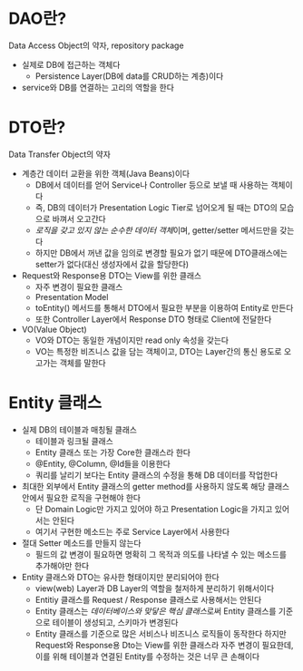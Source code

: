 # DAO란?
Data Access Object의 약자, repository package
* 실제로 DB에 접근하는 객체다
    * Persistence Layer(DB에 data를 CRUD하는 계층)이다
* service와 DB를 연결하는 고리의 역할을 한다



# DTO란?
Data Transfer Object의 약자
* 계층간 데이터 교환을 위한 객체(Java Beans)이다
    * DB에서 데이터를 얻어 Service나 Controller 등으로 보낼 때 사용하는 객체이다
    * 즉, DB의 데이터가 Presentation Logic Tier로 넘어오게 될 때는 DTO의 모습으로 바껴서 오고간다
    * *로직을 갖고 있지 않는 순수한 데이터 객체*이며, getter/setter 메서드만을 갖는다
    * 하지만 DB에서 꺼낸 값을 임의로 변경할 필요가 없기 때문에 DTO클래스에는 setter가 없다(대신 생성자에서 값을 할당한다)
* Request와 Response용 DTO는 View를 위한 클래스 
    * 자주 변경이 필요한 클래스
    * Presentation Model
    * toEntity() 메서드를 통해서 DTO에서 필요한 부분을 이용하여 Entity로 만든다     
    * 또한 Controller Layer에서 Response DTO 형태로 Client에 전달한다
* VO(Value Object)
    * VO와 DTO는 동일한 개념이지만 read only 속성을 갖는다
    * VO는 특정한 비즈니스 값을 담는 객체이고, DTO는 Layer간의 통신 용도로 오고가는 객체를 말한다


# Entity 클래스
* 실제 DB의 테이블과 매칭될 클래스
    * 테이블과 링크될 클래스
    * Entity 클래스 또는 가장 Core한 클래스라 한다
    * @Entity, @Column, @Id들을 이용한다
    * 쿼리를 날리기 보다는 Entity 클래스의 수정을 통해 DB 데이터를 작업한다
* 최대한 외부에서 Entity 클래스의 getter method를 사용하지 않도록 해당 클래스 안에서 필요한 로직을 구현해야 한다
    * 단 Domain Logic만 가지고 있어야 하고 Presentation Logic을 가지고 있어서는 안된다
    * 여기서 구현한 메소드는 주로 Service Layer에서 사용한다
* 절대 Setter 메소드를 만들지 않는다 
    * 필드의 값 변경이 필요하면 명확히 그 목적과 의도를 나타낼 수 있는 메소드를 추가해야만 한다
* Entity 클래스와 DTO는 유사한 형태이지만 분리되어야 한다
    * view(web) Layer과 DB Layer의 역할을 철저하게 분리하기 위해서이다
    * Entitiy 클래스를 Request / Response 클래스로 사용해서는 안된다
    * Entity 클래스는 *데이터베이스와 맞닿은 핵심 클래스*로써 Entity 클래스를 기준으로 테이블이 생성되고, 스키마가 변경된다
    * Entity 클래스를 기준으로 많은 서비스나 비즈니스 로직들이 동작한다 하지만 Request와 Response용 Dto는 View를 위한 클래스라 자주 변경이 필요한데, 이를 위해 테이블과 연결된 Entity를 수정하는 것은 너무 큰 손해이다
